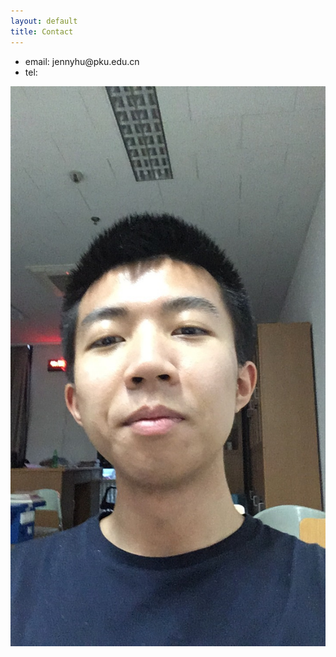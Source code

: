 ```yaml
---
layout: default
title: Contact
---
```


<div class="one-half">
	<ul>
		<li>email: jennyhu@pku.edu.cn</li>
		<li>tel: </li>
	</ul>
</div>
<img src="./bunnybunny.jpg" >
<!-- <br/>Her Boyfriend -->